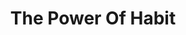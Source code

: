 ---
title: "The Power Of Habit"
description: "“It’s not motivation that drives change—it’s momentum, created by small, consistent steps. We are what we repeatedly do. Excellence, then, is not an act, but a habit.”"
cover: "images/reading/the-power-of-habit.jpeg"
publishDate: 2019-07-11
authors: "Charles Duhigg"
categories: ["social science & engineering"]
---
